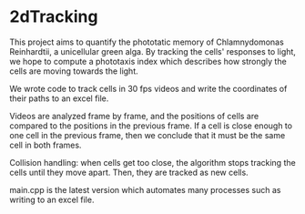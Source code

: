 # 2dTracking

This project aims to quantify the phototatic memory of Chlamnydomonas Reinhardtii, a unicellular green alga.  By tracking the cells' responses to light, we hope to compute a phototaxis index which describes how strongly the cells are moving towards the light.

We wrote code to track cells in 30 fps videos and write the coordinates of their paths to an excel file.

Videos are analyzed frame by frame, and the positions of cells are compared to the positions in the previous frame.  If a cell is close enough to one cell in the previous frame, then we conclude that it must be the same cell in both frames.

Collision handling: when cells get too close, the algorithm stops tracking the cells until they move apart.  Then, they are tracked as new cells.

main.cpp is the latest version which automates many processes such as writing to an excel file.

